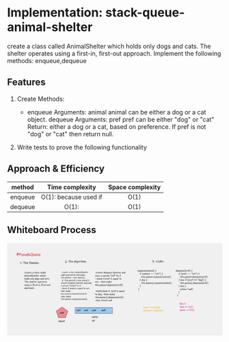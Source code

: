 # Implementation: stack-queue-animal-shelter

create a class called AnimalShelter which holds only dogs and cats.
The shelter operates using a first-in, first-out approach.
Implement the following methods: enqueue,dequeue


## Features

1. Create Methods:
   - enqueue
Arguments: animal
animal can be either a dog or a cat object.
dequeue
Arguments: pref
pref can be either "dog" or "cat"
Return: either a dog or a cat, based on preference.
If pref is not "dog" or "cat" then return null.

2. Write tests to prove the following functionality

## Approach & Efficiency

| method|Time complexity |Space complexity | 
| :---: | :---: | :---: |
| enqueue|O(1): because used if | O(1)|
| dequeue|O(1): |O(1) |

## Whiteboard Process

![link list](./../assets/animal.png)



